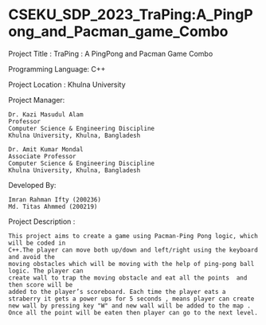 # CSEKU_SDP_2023_TraPing:A_PingPong_and_Pacman_game_Combo

Project Title : TraPing : A PingPong and Pacman Game Combo

Programming Language: C++ 

Project Location : Khulna University

Project Manager:

    Dr. Kazi Masudul Alam
    Professor
    Computer Science & Engineering Discipline
    Khulna University, Khulna, Bangladesh 
                    
    Dr. Amit Kumar Mondal
    Associate Professor
    Computer Science & Engineering Discipline
    Khulna University, Khulna, Bangladesh
          
Developed By:

	Imran Rahman Ifty (200236)
	Md. Titas Ahmmed (200219)



Project Description :

	This project aims to create a game using Pacman-Ping Pong logic, which will be coded in
	C++.The player can move both up/down and left/right using the keyboard and avoid the
	moving obstacles which will be moving with the help of ping-pong ball logic. The player can
	create wall to trap the moving obstacle and eat all the points  and then score will be
	added to the player’s scoreboard. Each time the player eats a straberry it gets a power ups for 5 seconds , means player can create new wall by pressing key "W" and new wall will be added to the map . Once all the point will be eaten then player can go to the next level.
